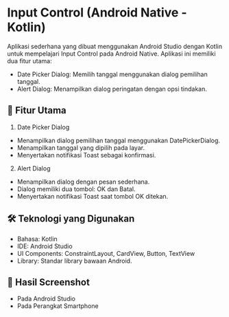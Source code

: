 # Input Control (Android Native - Kotlin)
Aplikasi sederhana yang dibuat menggunakan Android Studio dengan Kotlin untuk mempelajari Input Control pada Android Native. Aplikasi ini memiliki dua fitur utama:
- Date Picker Dialog: Memilih tanggal menggunakan dialog pemilihan tanggal.
- Alert Dialog: Menampilkan dialog peringatan dengan opsi tindakan.

## 🚀 Fitur Utama
1. Date Picker Dialog
- Menampilkan dialog pemilihan tanggal menggunakan DatePickerDialog.
- Menampilkan tanggal yang dipilih pada layar.
- Menyertakan notifikasi Toast sebagai konfirmasi.
2. Alert Dialog
- Menampilkan dialog dengan pesan sederhana.
- Dialog memiliki dua tombol: OK dan Batal.
- Menyertakan notifikasi Toast saat tombol OK ditekan.

## 🛠️ Teknologi yang Digunakan
- Bahasa: Kotlin
- IDE: Android Studio
- UI Components: ConstraintLayout, CardView, Button, TextView
- Library: Standar library bawaan Android.

## 📜 Hasil Screenshot
- Pada Android Studio
- Pada Perangkat Smartphone

